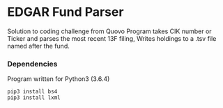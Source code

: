 # EDGAR Fund Parser

Solution to coding challenge from Quovo
Program takes CIK number or Ticker and parses the most recent 13F filing,
Writes holdings to a .tsv file named after the fund. 



### Dependencies
Program written for Python3 (3.6.4)


```
pip3 install bs4
pip3 install lxml
```
